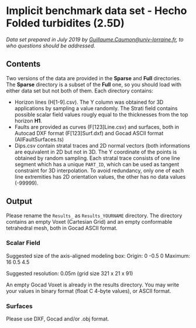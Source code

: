 # Implicit benchmark data set - Hecho Folded turbidites (2.5D)

*Data set prepared in July 2019 by Guillaume.Caumon@univ-lorraine.fr, to who
questions should be addressed.*

## Contents

Two versions of the data are provided in the **Sparse** and **Full**
directories. The **Sparse** directory is a subset of the **Full** one, 
so you should load with either data set but not both of them. Each directory
contains: 
 
 * Horizon lines (H[1-9].csv). The Y column was obtained for 3D applications by
  sampling a value randomly. The Strati field contains possible scalar 
  field values rougly equal to the thicknesses from the top horizon **H1**. 
 * Faults are provided as curves (F[123]Line.csv) and surfaces, both in Autocad
  DXF format (F[123]Surf.dxf) and Gocad ASCII format (AllFaultSurfaces.ts) 
 * Dips.csv contain stratal traces and 2D normal vectors (both informations are
   equivalent in 2D but not in 3D. The Y coordinate of the points is obtained by 
   random sampling. Each stratal trace consists of one line segment which 
   has a unique `PART_ID`, which can be used as tangent constraint for 3D interpolation.
   To avoid redundancy, only one of each line extremities has 2D orientation values, 
   the other has no data values (-99999).

## Output

Please rename the `Results_` as `Results_YOURNAME` directory. The directory
contains an empty Voxet (Cartesian Grid) and an empty conformable
tetrahedral mesh, both in Gocad ASCII format.

### Scalar Field
Suggested size of the axis-aligned modeling box: 
Origin: 0 -0.5 0
Maximum: 16 0.5 4.5

Suggested resolution: 0.05m (grid size 321 x 21 x 91)

An empty Gocad Voxet is already in the results directory. You may write your values in binary format (float C 4-byte values), or ASCII format.  

### Surfaces 

Please use DXF, Gocad and/or .obj format. 

